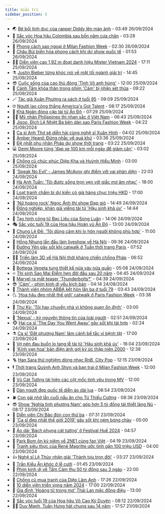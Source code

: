 ```yaml
---
title: Giải trí
sidebar_position: 5
---
```


<!-- vnexpress-giai-tri:START -->
- 🌏 [Bê bối tình dục của rapper Diddy lên màn ảnh](https://vnexpress.net/be-boi-tinh-duc-cua-rapper-diddy-len-man-anh-4797165.html) - 03:49 26/09/2024
- 💫 [Sắc vóc Hoa hậu Colombia sau bốn năm cưa chân](https://vnexpress.net/sac-voc-hoa-hau-colombia-sau-bon-nam-cua-chan-4795688.html) - 03:28 26/09/2024
- 🌮 [Phong cách sao ngoại ở Milan Fashion Week](https://vnexpress.net/phong-cach-sao-ngoai-o-milan-fashion-week-4795902.html) - 02:30 26/09/2024
- 🧠 [Châu Bùi biến hóa phong cách khi dự show quốc tế](https://vnexpress.net/chau-bui-bien-hoa-phong-cach-khi-du-show-quoc-te-4796342.html) - 01:53 26/09/2024
- 👨‍🏫 [Diễn viên cao 1,92 m đoạt danh hiệu Mister Vietnam 2024](https://vnexpress.net/dien-vien-cao-1-92-m-doat-danh-hieu-mister-vietnam-2024-4796982.html) - 17:11 25/09/2024
- ⚗️ [Justin Bieber từng khóc nói về mặt tối ngành giải trí](https://vnexpress.net/justin-bieber-tung-khoc-noi-ve-mat-toi-nganh-giai-tri-4797056.html) - 14:45 25/09/2024
- 😎 [Cuộc sống của cao thủ đóng &#39;Tinh Võ anh hùng&#39;](https://vnexpress.net/cuoc-song-cua-cao-thu-dong-tinh-vo-anh-hung-4796928.html) - 12:00 25/09/2024
- 🫣 [Cảnh Tấm khỏa thân trong phim &#39;Cám&#39; bị nhận xét thừa](https://vnexpress.net/canh-tam-khoa-than-trong-phim-cam-bi-nhan-xet-thua-4796931.html) - 09:22 25/09/2024
- 🪄 [Tác giả Xuân Phượng ra sách ở tuổi 95](https://vnexpress.net/tac-gia-xuan-phuong-ra-sach-o-tuoi-95-4796709.html) - 09:09 25/09/2024
- 🤓 [Người lao công thắng America&#39;s Got Talent](https://vnexpress.net/nguoi-lao-cong-thang-america-s-got-talent-4796851.html) - 08:17 25/09/2024
- 🫶 [Khả Ngân đóng cặp tài tử Ấn Độ](https://vnexpress.net/kha-ngan-dong-cap-tai-tu-an-do-4796660.html) - 07:29 25/09/2024
- 🧑‍🏫 [Mỹ nhân Philippines thi nhan sắc ở Việt Nam](https://vnexpress.net/my-nhan-philippines-thi-nhan-sac-o-viet-nam-4796848.html) - 06:43 25/09/2024
- 🦄 [Jisoo, Địch Lệ Nhiệt Ba bên dàn sao Paris Fashion Week](https://vnexpress.net/jisoo-dich-le-nhiet-ba-ben-dan-sao-paris-fashion-week-4796819.html) - 04:22 25/09/2024
- 💫 [Ca sĩ Anh Thơ sẽ diễn hài cùng nghệ sĩ Xuân Hinh](https://vnexpress.net/ca-si-anh-tho-se-dien-hai-cung-nghe-si-xuan-hinh-4796653.html) - 04:02 25/09/2024
- 🎊 [Amber Heard: Đừng nhắc về quá khứ](https://vnexpress.net/amber-heard-dung-nhac-ve-qua-khu-4796757.html) - 03:36 25/09/2024
- 👹 [Đệ nhất phu nhân Pháp dự show thời trang](https://vnexpress.net/de-nhat-phu-nhan-phap-du-show-thoi-trang-4796767.html) - 03:22 25/09/2024
- 💻 [Demi Moore từng &#39;đạp xe 100 km mỗi ngày để giảm cân&#39;](https://vnexpress.net/demi-moore-tung-dap-xe-100-km-moi-ngay-de-giam-can-4795910.html) - 03:02 25/09/2024
- 🤡 [Chồng cũ chúc phúc Diệp Kha và Huỳnh Hiểu Minh](https://vnexpress.net/chong-cu-chuc-phuc-diep-kha-va-huynh-hieu-minh-4796737.html) - 03:00 25/09/2024
- 🥰 [&#39;Speak No Evil&#39; - James McAvoy ghi điểm với vai phản diện](https://vnexpress.net/giai-tri/phim/thu-vien-phim/speak-no-evil-734) - 22:03 24/09/2024
- 🚀 [Hà Anh Tuấn: &#39;Tôi được sống trọn vẹn với giấc mơ âm nhạc&#39;](https://vnexpress.net/ha-anh-tuan-toi-duoc-song-tron-ven-voi-giac-mo-am-nhac-4796502.html) - 18:00 24/09/2024
- 📝 [Loạt tranh chấm bi dự kiến có giá hàng chục triệu HKD](https://vnexpress.net/loat-tranh-cham-bi-du-kien-co-gia-hang-chuc-trieu-hkd-4796360.html) - 17:00 24/09/2024
- 🐲 [&#39;Nữ hoàng rock&#39; Ngọc Ánh thi show Đạp gió](https://vnexpress.net/nu-hoang-rock-ngoc-anh-thi-show-dap-gio-4796638.html) - 14:49 24/09/2024
- 🎃 [Đồng nghiệp, khán giả viếng tài tử &#39;Hậu sinh khả úy&#39;](https://vnexpress.net/dong-nghiep-khan-gia-vieng-tai-tu-hau-sinh-kha-uy-4796642.html) - 14:44 24/09/2024
- 🤠 [Tạo hình công tử Bạc Liêu của Song Luân](https://vnexpress.net/tao-hinh-cong-tu-bac-lieu-cua-song-luan-4796630.html) - 14:06 24/09/2024
- 🎭 [Sắc vóc tuổi 19 của Hoa hậu Hoàn vũ Ấn Độ](https://vnexpress.net/sac-voc-tuoi-19-cua-hoa-hau-hoan-vu-an-do-4796483.html) - 13:00 24/09/2024
- 🧰 [Chung Lệ Đề: &#39;Tôi dũng cảm khi ly hôn người không phù hợp&#39;](https://vnexpress.net/chung-le-de-toi-dung-cam-khi-ly-hon-nguoi-khong-phu-hop-4796506.html) - 11:00 24/09/2024
- 🦍 [Hồng Nhung lần đầu làm liveshow về Hà Nội](https://vnexpress.net/hong-nhung-lan-dau-lam-liveshow-ve-ha-noi-4796421.html) - 09:36 24/09/2024
- 🌝 [Đường Yên gây sốt khi catwalk ở Tuần thời trang Paris](https://vnexpress.net/duong-yen-gay-sot-khi-catwalk-o-tuan-thoi-trang-paris-4796456.html) - 07:52 24/09/2024
- 🧑‍💻 [Triển lãm 3D về Hà Nội thời kháng chiến chống Pháp](https://vnexpress.net/trien-lam-3d-ve-ha-noi-thoi-khang-chien-chong-phap-4795983.html) - 06:52 24/09/2024
- 🥸 [Bottega Veneta tung thiết kế nửa váy nửa quần](https://vnexpress.net/bottega-veneta-tung-thiet-ke-nua-vay-nua-quan-4796075.html) - 05:08 24/09/2024
- 🔥 [Thí sinh Sao Mai Điểm hẹn đời đầu sau 20 năm](https://vnexpress.net/thi-sinh-sao-mai-diem-hen-doi-dau-sau-20-nam-4795909.html) - 04:45 24/09/2024
- 🐎 [Marvel ra mắt teaser &#39;Thunderbolts*&#39;](https://vnexpress.net/marvel-ra-mat-teaser-thunderbolts-4796266.html) - 04:39 24/09/2024
- 😎 [&#39;Cám&#39; - phim kinh dị yếu kịch bản](https://vnexpress.net/giai-tri/phim/thu-vien-phim/cam-733) - 04:14 24/09/2024
- 🦄 [Thành viên nhóm ABBA kết hôn lần ba ở tuổi 79](https://vnexpress.net/thanh-vien-nhom-abba-ket-hon-lan-ba-o-tuoi-79-4796336.html) - 03:43 24/09/2024
- 🌜 [&#39;Hoa hậu đẹp nhất thế giới&#39; catwalk ở Paris Fashion Week](https://vnexpress.net/hoa-hau-dep-nhat-the-gioi-catwalk-o-paris-fashion-week-4796337.html) - 03:38 24/09/2024
- 🚦 [Thư Kỳ: &#39;Tôi hay chuyển nhà vì không quen ổn định&#39;](https://vnexpress.net/thu-ky-toi-hay-chuyen-nha-vi-khong-quen-on-dinh-4796274.html) - 03:00 24/09/2024
- 🧐 [&#39;Nexus&#39; - kỷ nguyên thông tin của loài người](https://vnexpress.net/nexus-ky-nguyen-thong-tin-cua-loai-nguoi-4794372.html) - 02:51 24/09/2024
- 🐵 [Hai ca sĩ &#39;The Day You Went Away&#39; gây sốt khi tái hợp](https://vnexpress.net/hai-ca-si-the-day-you-went-away-gay-sot-khi-tai-hop-4796251.html) - 02:24 24/09/2024
- ⚗️ [Ca sĩ &#39;Đất phương Nam&#39; lâm cảnh bế tắc vì bệnh tật](https://vnexpress.net/ca-si-dat-phuong-nam-lam-canh-be-tac-vi-benh-tat-4796020.html) - 17:00 23/09/2024
- 👺 [Vợ nén đau buồn lo tang lễ tài tử &#39;Hậu sinh khả úy&#39;](https://vnexpress.net/vo-nen-dau-buon-lo-tang-le-tai-tu-hau-sinh-kha-uy-4796185.html) - 16:04 23/09/2024
- 🌊 [&#39;Kính vạn hoa&#39; bản điện ảnh gợi ký ức thập niên 2000](https://vnexpress.net/kinh-van-hoa-ban-dien-anh-goi-ky-uc-thap-nien-2000-4796061.html) - 12:38 23/09/2024
- 🪜 [Han Sara thử nghiệm dòng nhạc RnB, City Pop](https://vnexpress.net/han-sara-thu-nghiem-dong-nhac-rnb-city-pop-4795069.html) - 12:15 23/09/2024
- 🕴 [Thời trang Quỳnh Anh Shyn và bạn trai ở Milan Fashion Week](https://vnexpress.net/thoi-trang-quynh-anh-shyn-va-ban-trai-o-milan-fashion-week-4795139.html) - 12:00 23/09/2024
- 💃 [Vũ Cát Tường tái hiện các cột mốc tình yêu trong MV](https://vnexpress.net/vu-cat-tuong-tai-hien-cac-cot-moc-tinh-yeu-trong-mv-4795222.html) - 12:00 23/09/2024
- 🦄 [Dàn người đẹp quốc tế diễn áo dài lụa](https://vnexpress.net/dan-nguoi-dep-quoc-te-dien-ao-dai-lua-4795959.html) - 08:54 23/09/2024
- ⛽️ [Con gái nhớ lần cuối nấu ăn cho Từ Thiếu Cường](https://vnexpress.net/con-gai-nho-lan-cuoi-nau-an-cho-tu-thieu-cuong-4796027.html) - 08:36 23/09/2024
- 😎 [Show &#39;Nghĩa tình phương Nam&#39; góp hơn 5 tỷ đồng tái thiết làng Nủ](https://vnexpress.net/show-nghia-tinh-phuong-nam-gop-hon-5-ty-dong-tai-thiet-lang-nu-4795823.html) - 08:17 23/09/2024
- 🌊 [Diễn viên Chi Bảo đón con thứ ba](https://vnexpress.net/dien-vien-chi-bao-don-con-thu-ba-4796026.html) - 07:31 23/09/2024
- 🐲 [&#39;Ca sĩ đẹp nhất thế giới 2019&#39; gây sốt khi ném bóng chày](https://vnexpress.net/ca-si-dep-nhat-the-gioi-2019-gay-sot-khi-nem-bong-chay-4795736.html) - 05:00 23/09/2024
- 💂 [Áo dài &#39;Bách phụng cát tường&#39; ở Festival Huế 2024](https://vnexpress.net/ao-dai-bach-phung-cat-tuong-o-festival-hue-2024-4795998.html) - 04:57 23/09/2024
- 🙉 [Park Bom ôn kỷ niệm về 2NE1 cùng fan Việt](https://vnexpress.net/park-bom-on-ky-niem-ve-2ne1-cung-fan-viet-4795635.html) - 04:19 23/09/2024
- 💪 [Tranh siêu thực của René Magritte ước tính gần 100 triệu USD](https://vnexpress.net/tranh-sieu-thuc-cua-rene-magritte-uoc-tinh-gan-100-trieu-usd-4795876.html) - 04:00 23/09/2024
- 👍 [Nghệ sĩ Lệ Thủy nhận giải &#39;Thành tựu trọn đời&#39;](https://vnexpress.net/nghe-si-le-thuy-nhan-giai-thanh-tuu-tron-doi-4795796.html) - 03:27 23/09/2024
- 💪 [Trần Kiều Ân khóc ở lễ cưới](https://vnexpress.net/tran-kieu-an-khoc-o-le-cuoi-4795814.html) - 01:45 23/09/2024
- 💄 [Phim kinh dị về Tấm Cám thu 50 tỷ đồng sau 3 ngày](https://vnexpress.net/phim-kinh-di-ve-tam-cam-thu-50-ty-dong-sau-3-ngay-4795750.html) - 22:00 22/09/2024
- 🦩 [Chồng cũ mua tranh của Diệp Lâm Anh](https://vnexpress.net/chong-cu-mua-tranh-cua-diep-lam-anh-4795733.html) - 17:26 22/09/2024
- 🥸 [10 diễn viên triển vọng năm 2024](https://vnexpress.net/10-dien-vien-trien-vong-nam-2024-4795629.html) - 17:00 22/09/2024
- 🧰 [Gia đình &#39;Hoàng tử trong mơ&#39; Thái Lan mặc đồng điệu](https://vnexpress.net/gia-dinh-hoang-tu-trong-mo-thai-lan-mac-dong-dieu-4795591.html) - 13:00 22/09/2024
- 💼 [Sắc vóc tuổi 19 của Hoa hậu Võ Cao Kỳ Duyên](https://vnexpress.net/sac-voc-tuoi-19-cua-hoa-hau-vo-cao-ky-duyen-4795673.html) - 08:12 22/09/2024
- 🧑‍💻 [Duy Mạnh, Tuấn Hưng hát chung sau 14 năm](https://vnexpress.net/duy-manh-tuan-hung-hat-chung-sau-14-nam-4795535.html) - 17:57 21/09/2024<!-- vnexpress-giai-tri:END -->
